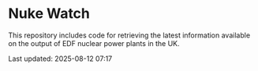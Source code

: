 # Nuke Watch

This repository includes code for retrieving the latest information available on the output of EDF nuclear power plants in the UK.

Last updated: 2025-08-12 07:17